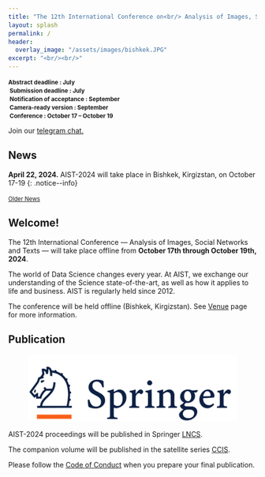 ```yaml
---
title: "The 12th International Conference on<br/> Analysis of Images, Social Networks and Texts"
layout: splash
permalink: /
header:
  overlay_image: "/assets/images/bishkek.JPG"
excerpt: "<br/><br/>"
---
```

<div class="text-center">
    <span style="font-weight: bold; font-size: smaller;">
    Abstract deadline : July<br/>&nbsp;Submission deadline : July <br/>&nbsp;Notification of acceptance : September <br/>&nbsp;Camera-ready version : September <br/>&nbsp;Conference : October 17 &ndash; October 19</span>
    <br/>  
</div>

Join our <a href="https://t.me/+RK3hR9_UClkoFHc2">telegram chat.</a>

<h2>News</h2>

**April 22, 2024.** AIST-2024 will take place in Bishkek, Kirgizstan, on October 17-19
{: .notice--info}

<div class="text-center">
    <a href="/archive/" style="font-size: smaller; font-decoration: italic;">Older News</a>
</div>

<h2>Welcome!</h2>

The 12th International Conference — Analysis of Images, Social Networks and Texts — will take place offline from <b>October 17th through October 19th, 2024</b>.

The world of Data Science changes every year. At AIST, we exchange our understanding of the Science state-of-the-art, as well as how it applies to life and business. AIST is regularly held since 2012.

The conference will be held offline (Bishkek, Kirgizstan). See [Venue](/venue/) page for more information. 

<h2>Publication</h2>

<figure>
  <a href="https://www.springer.com"><img src="/assets/images/springer.png"></a>
</figure>


AIST-2024 proceedings will be published in Springer <a href="https://www.springer.com/series/558">LNCS</a>.

The companion volume will be published in the satellite series [CCIS](https://www.springer.com/series/7899).

Please follow the [Code of Conduct](https://www.springernature.com/gp/authors/book-authors-code-of-conduct) when you prepare your final publication.


<!-- ВК9173 -->
